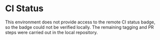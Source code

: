 # CI Status

This environment does not provide access to the remote CI status badge, so the badge could not be verified locally. The remaining tagging and PR steps were carried out in the local repository.
